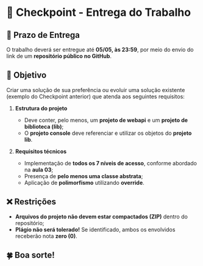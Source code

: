 # 🚀 Checkpoint - Entrega do Trabalho  

## 📅 Prazo de Entrega  
O trabalho deverá ser entregue até **05/05, às 23:59**, por meio do envio do link de um **repositório público no GitHub**.  

## 🎯 Objetivo  
Criar uma solução de sua preferência ou evoluir uma solução existente (exemplo do Checkpoint anterior) que atenda aos seguintes requisitos:  

1. **Estrutura do projeto**  
   - Deve conter, pelo menos, um **projeto de webapi** e um **projeto de biblioteca (lib)**;
   - O **projeto console** deve referenciar e utilizar os objetos do **projeto lib**.  

2. **Requisitos técnicos**  
   - Implementação de **todos os 7 níveis de acesso**, conforme abordado na **aula 03**;
   - Presença de **pelo menos uma classe abstrata**;
   - Aplicação de **polimorfismo** utilizando **override**.  

## ❌ Restrições  
- **Arquivos do projeto não devem estar compactados (ZIP)** dentro do repositório;
- **Plágio não será tolerado!** Se identificado, ambos os envolvidos receberão nota **zero (0)**.  

## 🍀 Boa sorte!  
